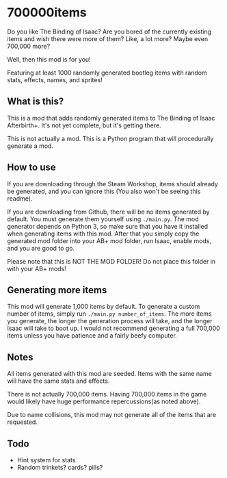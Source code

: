 # 700000items
Do you like The Binding of Isaac? Are you bored of the currently existing items
and wish there were more of them? Like, a lot more? Maybe even 700,000 more?

Well, then this mod is for you!

Featuring at least 1000 randomly generated bootleg items with random stats,
effects, names, and sprites!


## What is this?
This is a mod that adds randomly generated items to The Binding of Isaac
Afterbirth+. It's not yet complete, but it's getting there.

This is not actually a mod. This is a Python program that will procedurally
generate a mod.

## How to use
If you are downloading through the Steam Workshop, items should already be
generated, and you can ignore this (You also won't be seeing this readme).

If you are downloading from Github, there will be no items generated by default.
You must generate them yourself using `./main.py`. The mod generator depends on
Python 3, so make sure that you have it installed when generating items with
this mod. After that you simply copy the generated mod folder into your AB+ mod
folder, run Isaac, enable mods, and you are good to go.

Please note that this is NOT THE MOD FOLDER! Do not place this folder in with
your AB+ mods!

## Generating more items
This mod will generate 1,000 items by default. To generate a custom number of
items, simply run `./main.py number_of_items`. The more items you generate, the
longer the generation process will take, and the longer Isaac will take to boot
up. I would not recommend generating a full 700,000 items unless you have
patience and a fairly beefy computer.

## Notes
All items generated with this mod are seeded. Items with the same name will have
the same stats and effects.

There is not actually 700,000 items. Having 700,000 items in the game would
likely have huge performance repercussions(as noted above).

Due to name collisions, this mod may not generate all of the items that are
requested.

## Todo

* Hint system for stats
* Random trinkets? cards? pills?
